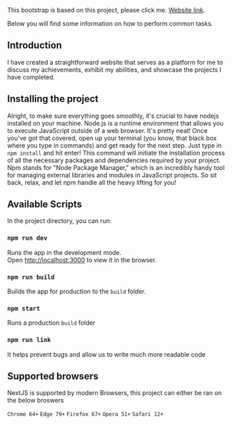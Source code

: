 This bootstrap is based on this project, please click me. [Website link](https://thabiso-hlatshwayo-virid.vercel.app/).

Below you will find some information on how to perform common tasks.

## Introduction

I have created a straightforward website that serves as a platform for me to discuss my achievements, exhibit my abilities, and showcase the projects I have completed.

## Installing the project

Alright, to make sure everything goes smoothly, it's crucial to have nodejs installed on your machine. Node.js is a runtime environment that allows you to execute JavaScript outside of a web browser. It's pretty neat! Once you've got that covered, open up your terminal (you know, that black box where you type in commands) and get ready for the next step. Just type in `npm install` and hit enter! This command will initiate the installation process of all the necessary packages and dependencies required by your project. Npm stands for "Node Package Manager," which is an incredibly handy tool for managing external libraries and modules in JavaScript projects. So sit back, relax, and let npm handle all the heavy lifting for you!

## Available Scripts

In the project directory, you can run:

### `npm run dev`

Runs the app in the development mode.<br>
Open [http://localhost:3000](http://localhost:3000) to view it in the browser.

### `npm run build`

Builds the app for production to the `build` folder.<br>

### `npm start`

Runs a production `build` folder

### `npm run link`

It helps prevent bugs and allow us to write much more readable code


## Supported browsers

NextJS is supported by modern Browsers, this project can either be ran on the below broswers

`Chrome 64+`
`Edge 79+`
`Firefox 67+`
`Opera 51+`
`Safari 12+`
